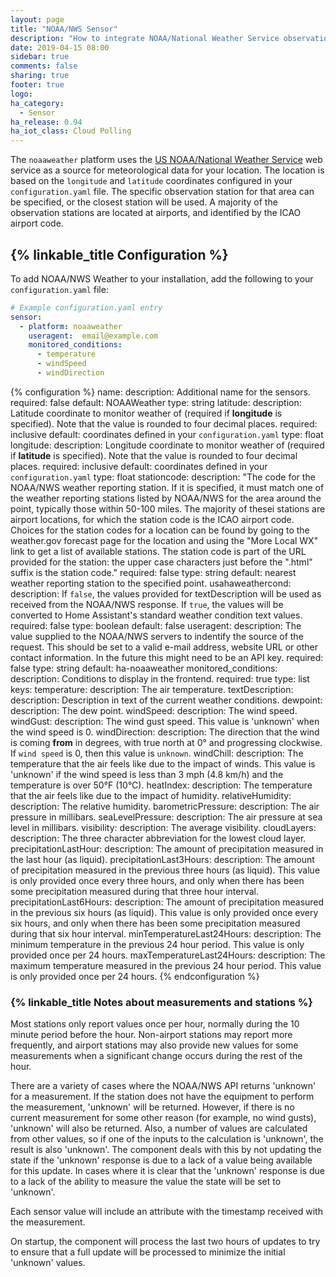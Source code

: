```yaml
---
layout: page
title: "NOAA/NWS Sensor"
description: "How to integrate NOAA/National Weather Service observations within Home Assistant."
date: 2019-04-15 08:00
sidebar: true
comments: false
sharing: true
footer: true
logo: 
ha_category:
  - Sensor
ha_release: 0.94
ha_iot_class: Cloud Polling
---
```


The `noaaweather` platform uses the [US NOAA/National Weather Service](https://www.weather.gov/) web service as a source for meteorological data for your location. The location is based on the `longitude` and `latitude` coordinates configured in your `configuration.yaml` file. The specific observation station for that area can be specified, or the closest station will be used. A majority of the observation stations are located at airports, and identified by the ICAO airport code.

## {% linkable_title Configuration %}

To add NOAA/NWS Weather to your installation, add the following to your `configuration.yaml` file:

```yaml
# Example configuration.yaml entry
sensor:
  - platform: noaaweather
    useragent:	email@example.com
    monitored_conditions:
      - temperature
      - windSpeed
      - windDirection
```

{% configuration %}
name:
  description: Additional name for the sensors.
  required: false
  default: NOAAWeather
  type: string
latitude:
  description: Latitude coordinate to monitor weather of (required if **longitude** is specified). Note that the value is rounded to four decimal places.
  required: inclusive
  default: coordinates defined in your `configuration.yaml`
  type: float
longitude:
  description: Longitude coordinate to monitor weather of (required if **latitude** is specified). Note that the value is rounded to four decimal places.
  required: inclusive
  default: coordinates defined in your `configuration.yaml`
  type: float
stationcode:
  description: "The code for the NOAA/NWS weather reporting station. If it is specified, it must match one of the weather reporting stations listed by NOAA/NWS for the area around the point, typically those within 50-100 miles. The majority of thesei stations are airport locations, for which the station code is the ICAO airport code. Choices for the station codes for a location can be found by going to the weather.gov forecast page for the location and using the "More Local WX" link to get a list of available stations. The station code is part of the URL provided for the station: the upper case characters just before the ".html" suffix is the station code."
  required: false
  type: string
  default: nearest weather reporting station to the specified point.
usahaweathercond:
  description: If `false`, the values provided for textDescription will be used as received from the NOAA/NWS response. If `true`, the values will be converted to Home Assistant's standard weather condition text values.
  required: false
  type: boolean
  default: false
useragent:
  description: The value supplied to the NOAA/NWS servers to indentify the source of the request. This should be set to a valid e-mail address, website URL or other contact information. In the future this might need to be an API key.
  required: false
  type: string
  default: ha-noaaweather
monitored_conditions:
  description: Conditions to display in the frontend.
  required: true
  type: list
  keys:
    temperature:
      description: The air temperature.
    textDescription:
      description: Description in text of the current weather conditions.
    dewpoint:
      description: The dew point.
    windSpeed:
      description: The wind speed.
    windGust:
      description: The wind gust speed. This value is 'unknown' when the wind speed is 0.
    windDirection:
      description: The direction that the wind is coming **from** in degrees, with true north at 0° and progressing clockwise. If `wind speed` is 0, then this value is `unknown`.
    windChill:
      description: The temperature that the air feels like due to the impact of winds. This value is 'unknown' if the wind speed is less than 3 mph (4.8 km/h) and the temperature is over 50°F (10°C).
    heatIndex:
      description: The temperature that the air feels like due to the impact of humidity.
    relativeHumidity:
      description: The relative humidity.
    barometricPressure:
      description: The air pressure in millibars.
    seaLevelPressure:
      description: The air pressure at sea level in millibars.
    visibility:
      description: The average visibility.
    cloudLayers:
      description: The three character abbreviation for the lowest cloud layer.
    precipitationLastHour:
      description: The amount of precipitation measured in the last hour (as liquid).
    precipitationLast3Hours:
      description: The amount of precipitation measured in the previous three hours (as liquid). This value is only provided once every three hours, and only when there has been some precipitation measured during that three hour interval.
    precipitationLast6Hours:
      description: The amount of precipitation measured in the previous six hours (as liquid). This value is only provided once every six hours, and only when there has been some precipitation measured during that six hour interval.
    minTemperatureLast24Hours:
      description: The minimum temperature in the previous 24 hour period. This value is only provided once per 24 hours.
    maxTemperatureLast24Hours:
      description: The maximum temperature measured in the previous 24 hour period. This value is only provided once per 24 hours.
{% endconfiguration %}

### {% linkable_title Notes about measurements and stations %}

Most stations only report values once per hour, normally during the 10 minute period before the hour. Non-airport stations may report more frequently, and airport stations may also provide new values for some measurements when a significant change occurs during the rest of the hour. 

There are a variety of cases where the NOAA/NWS API returns 'unknown' for a measurement. If the station does not have the equipment to perform the measurement, 'unknown' will be returned. However, if there is no current measurement for some other reason (for example, no wind gusts), 'unknown' will also be returned. Also, a number of values are calculated from other values, so if one of the inputs to the calculation is 'unknown', the result is also 'unknown'. The component deals with this by not updating the state if the 'unknown' response is due to a lack of a value being available for this update. In cases where it is clear that the 'unknown' response is due to a lack of the ability to measure the value the state will be set to 'unknown'.

Each sensor value will include an attribute with the timestamp received with the measurement.

On startup, the component will process the last two hours of updates to try to ensure that a full update will be processed to minimize the initial 'unknown' values.
